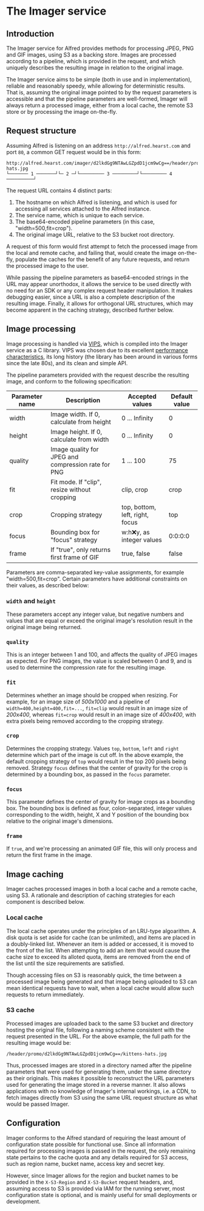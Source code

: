 # The Imager service

## Introduction

The Imager service for Alfred provides methods for processing JPEG, PNG and GIF images, using S3 as
a backing store. Images are processed according to a pipeline, which is provided in the request, and
which uniquely describes the resulting image in relation to the original image.

The Imager service aims to be simple (both in use and in implementation), reliable and reasonably
speedy, while allowing for deterministic results. That is, assuming the original image pointed to
by the request parameters is accessible and that the pipeline parameters are well-formed, Imager
will always return a processed image, either from a local cache, the remote S3 store or by
processing the image on-the-fly.

## Request structure

Assuming Alfred is listening on an address `http://alfred.hearst.com` and port `80`, a common GET
request would be in this form:

```
http://alfred.hearst.com/imager/d2lkdGg9NTAwLGZpdD1jcm9wCg==/header/promo/kittens-hats.jpg
└─────── 1 ───────┘└─ 2 ─┘└───────── 3 ─────────┘└───────── 4 ──────────┘
```

The request URL contains 4 distinct parts:

  1. The hostname on which Alfred is listening, and which is used for accessing all services
     attached to the Alfred instance.
  2. The service name, which is unique to each service.
  3. The base64-encoded pipeline parameters (in this case, "width=500,fit=crop").
  4. The original image URL, relative to the S3 bucket root directory.

A request of this form would first attempt to fetch the processed image from the local and remote
cache, and failing that, would create the image on-the-fly, populate the caches for the benefit of
any future requests, and return the processed image to the user.

While passing the pipeline parameters as base64-encoded strings in the URL may appear unorthodox, it
allows the service to be used directly with no need for an SDK or any complex request header
manipulation. It makes debugging easier, since a URL is also a complete description of the resulting
image. Finally, it allows for orthogonal URL structures, which may become apparent in the caching
strategy, described further below.

## Image processing

Image processing is handled via [VIPS](http://www.vips.ecs.soton.ac.uk), which is compiled into
the Imager service as a C library. VIPS was chosen due to its excellent
[performance characteristics](http://www.vips.ecs.soton.ac.uk/index.php?title=Speed_and_Memory_Use),
its long history (the library has been around in various forms since the late 80s), and its clean
and simple API.

The pipeline parameters provided with the request describe the resulting image, and conform to the
following specification:

Parameter name | Description                                         | Accepted values                 | Default value
---------------|-----------------------------------------------------|---------------------------------|--------------
width          | Image width. If 0, calculate from height            | 0 ... Infinity                  | 0
height         | Image height. If 0, calculate from width            | 0 ... Infinity                  | 0
quality        | Image quality for JPEG and compression rate for PNG | 1 ... 100                       | 75
fit            | Fit mode. If "clip", resize without cropping        | clip, crop                      | crop
crop           | Cropping strategy                                   | top, bottom, left, right, focus | top
focus          | Bounding box for "focus" strategy                   | w:h:x:y, as integer values      | 0:0:0:0
frame          | If "true", only returns first frame of GIF          | true, false                     | false

Parameters are comma-separated key-value assignments, for example "width=500,fit=crop". Certain
parameters have additional constraints on their values, as described below:

### `width` and `height`

These parameters accept any integer value, but negative numbers and values that are equal or exceed
the original image's resolution result in the original image being returned.

### `quality`

This is an integer between 1 and 100, and affects the quality of JPEG images as expected. For PNG
images, the value is scaled between 0 and 9, and is used to determine the compression rate for the
resulting image.

### `fit`

Determines whether an image should be cropped when resizing. For example, for an image size of
*500x1000* and a pipeline of `width=400,height=400,fit=...`, `fit=clip` would result in an image
size of *200x400*, whereas `fit=crop` would result in an image size of *400x400*, with extra pixels
being removed according to the cropping strategy.

### `crop`

Determines the cropping strategy. Values `top`, `bottom`, `left` and `right` determine which part
of the image is cut off. In the above example, the default cropping strategy of `top` would result
in the top 200 pixels being removed. Strategy `focus` defines that the center of gravity for the
crop is determined by a bounding box, as passed in the `focus` parameter.

### `focus`

This parameter defines the center of gravity for image crops as a bounding box. The bounding box is
defined as four, colon-separated, integer values corresponding to the width, height, X and Y position
of the bounding box relative to the original image's dimensions.

### `frame`

If `true`, and we're processing an animated GIF file, this will only process and return the first
frame in the image.

## Image caching

Imager caches processed images in both a local cache and a remote cache, using S3. A rationale and
description of caching strategies for each component is described below.

### Local cache

The local cache operates under the principles of an LRU-type algoarithm. A disk quota is set aside
for cache (can be unlimited), and items are placed in a doubly-linked list. Whenever an item is
added or accessed, it is moved to the front of the list. When attempting to add an item that would
cause the cache size to exceed its alloted quota, items are removed from the end of the list until
the size requirements are satisfied.

Though accessing files on S3 is reasonably quick, the time between a processed image being generated
and that image being uploaded to S3 can mean identical requests have to wait, when a local cache
would allow such requests to return immediately.

### S3 cache

Processed images are uploaded back to the same S3 bucket and directory hosting the original file,
following a naming scheme consistent with the request presented in the URL. For the above example,
the full path for the resulting image would be:

```
/header/promo/d2lkdGg9NTAwLGZpdD1jcm9wCg==/kittens-hats.jpg
```

Thus, processed images are stored in a directory named after the pipeline parameters that were used
for generating them, under the same directory as their originals. This makes it possible to
reconstruct the URL parameters used for generating the image stored in a reverse manner. It also
allows applications with no knowledge of Imager's internal workings, i.e. a CDN, to fetch images
directly from S3 using the same URL request structure as what would be passed Imager.

## Configuration

Imager conforms to the Alfred standard of requiring the least amount of configuration state possible
for functional use. Since all information required for processing images is passed in the request,
the only remaining state pertains to the cache quota and any details required for S3 access, such as
region name, bucket name, access key and secret key.

However, since Imager allows for the region and bucket names to be provided in the `X-S3-Region` and
`X-S3-Bucket` request headers, and, assuming access to S3 is provided via IAM for the running server,
most configuration state is optional, and is mainly useful for small deployments or development.
